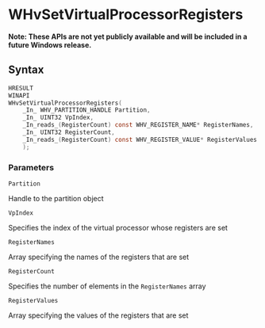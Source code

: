 # WHvSetVirtualProcessorRegisters
**Note: These APIs are not yet publicly available and will be included in a future Windows release.**

## Syntax

```C
HRESULT
WINAPI
WHvSetVirtualProcessorRegisters(
    _In_ WHV_PARTITION_HANDLE Partition,
    _In_ UINT32 VpIndex,
    _In_reads_(RegisterCount) const WHV_REGISTER_NAME* RegisterNames,
    _In_ UINT32 RegisterCount,
    _In_reads_(RegisterCount) const WHV_REGISTER_VALUE* RegisterValues
    );
```

### Parameters

`Partition`

Handle to the partition object

`VpIndex`

Specifies the index of the virtual processor whose registers are set

`RegisterNames`

Array specifying the names of the registers that are set

`RegisterCount`

Specifies the number of elements in the `RegisterNames` array

`RegisterValues`

Array specifying the values of the registers that are set

